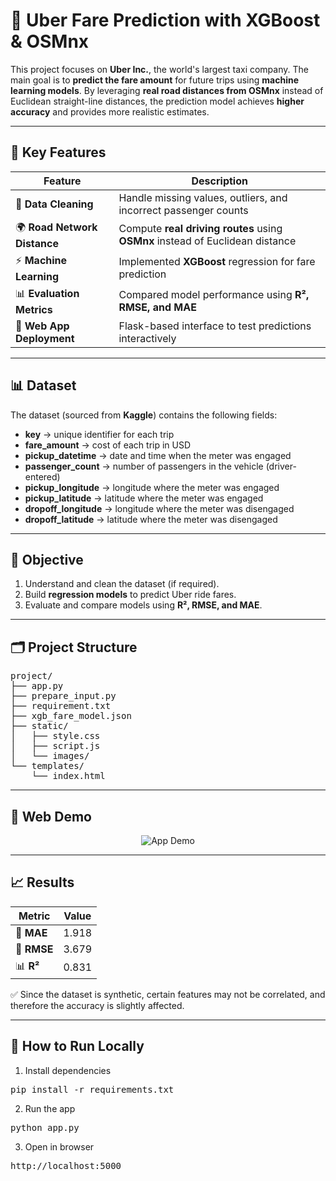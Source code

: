 # 🚖 Uber Fare Prediction with XGBoost & OSMnx

This project focuses on **Uber Inc.**, the world's largest taxi company. The main goal is to **predict the fare amount** for future trips using **machine learning models**. By leveraging **real road distances from OSMnx** instead of Euclidean straight-line distances, the prediction model achieves **higher accuracy** and provides more realistic estimates.  

---

## 🔧 Key Features

| Feature                  | Description                                                                 |
|---------------------------|-----------------------------------------------------------------------------|
| 🧹 **Data Cleaning**      | Handle missing values, outliers, and incorrect passenger counts             |
| 🌍 **Road Network Distance** | Compute **real driving routes** using **OSMnx** instead of Euclidean distance |
| ⚡ **Machine Learning**   | Implemented **XGBoost** regression for fare prediction                      |
| 📊 **Evaluation Metrics** | Compared model performance using **R², RMSE, and MAE**                      |
| 🎨 **Web App Deployment** | Flask-based interface to test predictions interactively                     |

---

## 📊 Dataset
The dataset (sourced from **Kaggle**) contains the following fields:

- **key** → unique identifier for each trip  
- **fare_amount** → cost of each trip in USD  
- **pickup_datetime** → date and time when the meter was engaged  
- **passenger_count** → number of passengers in the vehicle (driver-entered)  
- **pickup_longitude** → longitude where the meter was engaged  
- **pickup_latitude** → latitude where the meter was engaged  
- **dropoff_longitude** → longitude where the meter was disengaged  
- **dropoff_latitude** → latitude where the meter was disengaged  

---

## 🎯 Objective
1. Understand and clean the dataset (if required).  
2. Build **regression models** to predict Uber ride fares.  
3. Evaluate and compare models using **R², RMSE, and MAE**.  

---

## 🗂️ Project Structure
<pre>
project/
├── app.py               
├── prepare_input.py     
├── requirement.txt
├── xgb_fare_model.json   
├── static/             
│   ├── style.css        
│   ├── script.js        
│   └── images/          
└── templates/           
    └── index.html   
</pre>

---

## 🎥 Web Demo
<p align="center">
  <img src="Content/demo-web.gif" alt="App Demo"/>
</p>

---

## 📈 Results

| Metric | Value |
|--------|-------|
| 🧮 **MAE**  | 1.918 |
| 📏 **RMSE** | 3.679 |
| 📊 **R²**   | 0.831 |

✅ Since the dataset is synthetic, certain features may not be correlated, and therefore the accuracy is slightly affected.

---

## 🧪 How to Run Locally
1. Install dependencies  
<pre>pip install -r requirements.txt</pre>
2. Run the app  
<pre>python app.py</pre>
3. Open in browser  
<pre>http://localhost:5000</pre>
